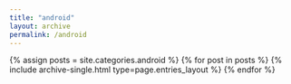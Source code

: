 ```yaml
---
title: "android"
layout: archive
permalink: /android
---
```



{% assign posts = site.categories.android %}
{% for post in posts %} {% include archive-single.html type=page.entries_layout %} {% endfor %}